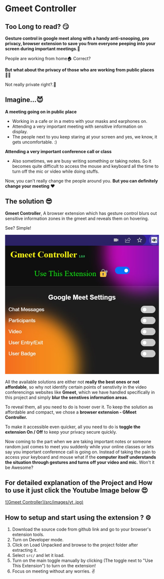 # Gmeet Controller

## Too Long to read? 😏
**Gesture control in google meet along with a handy anti-snooping, pro privacy, browser extension to save you from everyone peeping into your screen during important meetings**.🤯

People are working from home🏠 Correct?

**But what about the privacy of those who are working from public places**👨‍💻

Not really private right?.🤕

## Imagine...😈

**A meeting going on in public place**
- Working in a cafe or in a metro with your masks and earphones on.
- Attending a very important meeting with sensitive information on display.
- The people next to you keep staring at your screen and yes, we know, it gets uncomfortable. :)

**Attending a very important conference call or class**
- Also sometimes, we are busy writing something or taking notes. So it becomes quite difficult to access 
  the mouse and keyboard all the time to turn off the mic or video while doing stuffs.

Now, you can't really change the people around you. 
**But you can definitely change your meeting** ❤️

## The solution 😎
**Gmeet Controller**, A browser extension which has gesture control blurs out sensitive information zones in the gmeet and reveals them on hovering. 

See? Simple!

![Gmeet Controller](src/images/1.jpg)

All the available solutions are either not **really the best ones or not affordable**, so why not identify certain points of senstivity in the video conferencings websites like **Gmeet**, which we have handled specifically in this project and simply **blur the senstives information areas**.

To reveal them, all you need to do is hover over it. To keep the solution as affordable and compact, we chose a **browser extension - GMeet Controller.**

To make it accessible even quicker, all you need to do is **toggle the extension On / Off** to keep your privacy secure quickly.

Now coming to the part when we are taking important notes or someone random just comes to meet you suddenly while your online classes or lets say you important conference call is going on. Instead of taking the pain to access your keyboard and mouse what if the **computer itself understands the situation through gestures and turns off your video and mic.** Won't it be Awesome?

## For detailed explanation of the Project and How to use it just click the Youtube Image below 😍

[![Gmeet Controller](src/images/yt
.jpg)](https://www.youtube.com/watch?v=tEu2qCL6jko&t=2s&ab_channel=InvincibleLearner)


## How to setup and start using the extension ? ⚙️
1. Download the source code from github link and go to your browser's extension tools.
2. Turn on Developer mode.
3. Click on Load Unpacked and browse to the project folder after extracting it.
4. Select `src/` and let it load.
5. Turn on the main toggle manually by clicking (The toggle next to "Use This Extension") to turn on the extension!
6. Focus on meeting without any worries. ✌️
